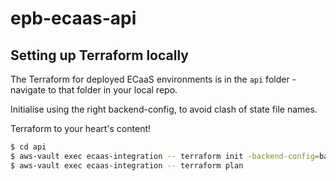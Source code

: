 
# epb-ecaas-api

## Setting up Terraform locally

The Terraform for deployed ECaaS environments is in the `api` folder - navigate to that folder in your local repo. 

Initialise using the right backend-config, to avoid clash of state file names.

Terraform to your heart's content!

```bash
$ cd api
$ aws-vault exec ecaas-integration -- terraform init -backend-config=backend_ecaas_api_integration.hcl
$ aws-vault exec ecaas-integration -- terraform plan
```
